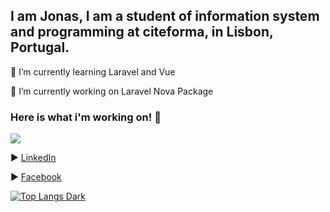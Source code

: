## I am Jonas, I am a student of information system and programming at citeforma, in Lisbon, Portugal.

🌱 I’m currently learning Laravel and Vue


🔭 I’m currently working on Laravel Nova Package

### Here is what i'm working on! 👋
![](https://komarev.com/ghpvc/?username=jonasnapoles)


▶️ [LinkedIn](https://pt.linkedin.com/in/jonatanoliveira) 


▶️ [Facebook](https://www.facebook.com/profile.php?id=100048450020113) 
<!-- 
▶️ [Portfolio]()

▶️ [Instagram]()

-->

[![Top Langs Dark](https://github-readme-stats.vercel.app/api/top-langs/?username=jonasnapoles&layout=compact)](https://github.com/jonasnapoles/github-readme-stats)




<!--
**jonasnapoles/jonasnapoles** is a ✨ _special_ ✨ repository because its `README.md` (this file) appears on your GitHub profile.
[![Anurag's GitHub stats](https://github-readme-stats.vercel.app/api?username=jonasnapoles)](https://github.com/jonasnapoles/github-readme-stats)

Here are some ideas to get you started:

- 🔭 I’m currently working on ...
- 🌱 I’m currently learning ...
- 👯 I’m looking to collaborate on ...
- 🤔 I’m looking for help with ...
- 💬 Ask me about ...
- 📫 How to reach me: ...
- 😄 Pronouns: ...
- ⚡ Fun fact: ...
-->
